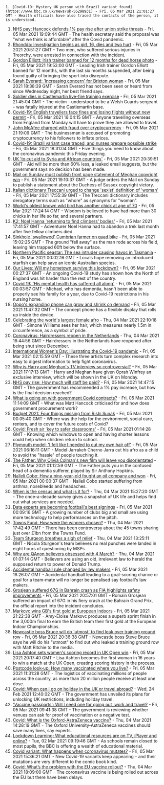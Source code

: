 
    1. [Covid-19: Mystery UK person with Brazil variant found](https://www.bbc.co.uk/news/uk-56298931) - Fri, 05 Mar 2021 21:01:27 GMT - Health officials have also traced the contacts of the person, it is understood.
1. [NHS pay: Hancock defends 1% pay rise after union strike threats](https://www.bbc.co.uk/news/uk-politics-56299663) - Fri, 05 Mar 2021 19:09:44 GMT - The health secretary said the proposal was "what we think is affordable" after the Covid pandemic.
1. [Rhondda: Investigation begins as girl, 16, dies and two hurt](https://www.bbc.co.uk/news/uk-wales-56293384) - Fri, 05 Mar 2021 20:51:27 GMT - Two men, who suffered serious injuries in Treorchy, were arrested in connection with the incident.
1. [Gordon Elliott: Irish trainer banned for 12 months for dead horse photo](https://www.bbc.co.uk/sport/horse-racing/56290362) - Fri, 05 Mar 2021 19:53:00 GMT - Leading Irish trainer Gordon Elliott banned for 12 months, with the last six months suspended, after being found guilty of bringing the sport into disrepute.
1. [Sarah Everard: 'Increasing concern' for Brixton woman](https://www.bbc.co.uk/news/uk-england-london-56281473) - Fri, 05 Mar 2021 18:38:39 GMT - Sarah Everard has not been seen or heard from since Wednesday night, her best friend says.
1. [Soldier dies in Castlemartin live-fire training exercise](https://www.bbc.co.uk/news/uk-wales-56301918) - Fri, 05 Mar 2021 21:45:04 GMT - The victim - understood to be a Welsh Guards sergeant - was fatally injured at the Castlemartin base.
1. [Covid-19: English travellers face fines and losing flights without new permit](https://www.bbc.co.uk/news/business-56295486) - Fri, 05 Mar 2021 16:04:15 GMT - Anyone travelling overseas from England from Monday will have to prove they are allowed to travel.
1. [John McAfee charged with fraud over cryptocurrency](https://www.bbc.co.uk/news/technology-56300593) - Fri, 05 Mar 2021 21:19:09 GMT - The businessman is accused of promoting cryptocurrency to his followers to inflate prices.
1. [Covid-19: Brazil variant case traced, and nurses prepare possible strike](https://www.bbc.co.uk/news/uk-56292436) - Fri, 05 Mar 2021 18:31:04 GMT - Five things you need to know about the coronavirus pandemic this Friday evening.
1. [UK 'to cut aid to Syria and African countries'](https://www.bbc.co.uk/news/uk-56301743) - Fri, 05 Mar 2021 20:39:51 GMT - Aid will be more than 60% less, a leaked email suggests, but the government says no decision has been made.
1. [Mail on Sunday must publish front page statement of Meghan copyright win](https://www.bbc.co.uk/news/uk-56296835) - Fri, 05 Mar 2021 19:10:37 GMT - A judge orders the Mail on Sunday to publish a statement about the Duchess of Sussex copyright victory.
1. [Italian dictionary Treccani urged to change 'sexist' definition of 'woman'](https://www.bbc.co.uk/news/world-europe-56293637) - Fri, 05 Mar 2021 17:55:39 GMT - The Treccani dictionary includes derogatory terms such as "whore" as synonyms for "woman".
1. [World's oldest known wild bird has another chick at age of 70](https://www.bbc.co.uk/news/world-us-canada-56281983) - Fri, 05 Mar 2021 17:24:14 GMT - Wisdom is believed to have had more than 30 chicks in her life so far, and several partners.
1. [K2: Noel Hanna 'returning to find climbers' bodies'](https://www.bbc.co.uk/news/uk-northern-ireland-56296329) - Fri, 05 Mar 2021 17:41:57 GMT - Adventurer Noel Hanna had to abandon a trek last month after five fellow climbers died.
1. [Sinkhole 'swallowed' Cumbrian farmer on quad bike](https://www.bbc.co.uk/news/uk-england-cumbria-56290236) - Fri, 05 Mar 2021 15:02:25 GMT - The ground "fell away" as the man rode across his field, leaving him trapped 60ft below the surface.
1. [Northern Pacific seastar: The sea intruder causing havoc in Tasmania](https://www.bbc.co.uk/news/world-australia-56276521) - Fri, 05 Mar 2021 00:02:16 GMT - Locals hope removing an introduced starfish can help save an iconic Australian species.
1. [Our Lives: Will my hometown survive this lockdown?](https://www.bbc.co.uk/news/uk-56132394) - Fri, 05 Mar 2021 00:27:37 GMT - An ongoing Covid-19 study has shown how the North of England was hit harder than the rest of the country.
1. [Covid 19: 'His mental health has suffered all along'](https://www.bbc.co.uk/news/uk-56255825) - Fri, 05 Mar 2021 00:03:57 GMT - Michael, who has dementia, hasn't been able to properly see his family for a year, due to Covid-19 restrictions in his nursing home.
1. [Oppo's expanding phone can grow and shrink on demand](https://www.bbc.co.uk/news/technology-56294489) - Fri, 05 Mar 2021 11:47:32 GMT - The concept phone has a flexible display that rolls up inside the device.
1. [Celebrating the world's largest female afro](https://www.bbc.co.uk/news/world-us-canada-56246510) - Thu, 04 Mar 2021 22:10:18 GMT - Simone Williams sees her hair, which measures nearly 1.5m in circumference, as a symbol of pride.
1. [Coronavirus: Hairdressers reopen in the Netherlands](https://www.bbc.co.uk/news/world-europe-56287658) - Thu, 04 Mar 2021 19:44:56 GMT - Hairdressers in the Netherlands have reopened after being shut since December.
1. [International Women's Day: Illustrating the Covid-19 pandemic](https://www.bbc.co.uk/news/in-pictures-56152069) - Fri, 05 Mar 2021 02:15:59 GMT - These three artists turn complex research into easy to digest information to help fight coronavirus.
1. [Why is Harry and Meghan's TV interview so controversial?](https://www.bbc.co.uk/news/explainers-56281444) - Fri, 05 Mar 2021 17:17:13 GMT - Harry and Meghan have given Oprah Winfrey an exclusive interview, which will be shown in the UK on Monday.
1. [NHS pay rise: How much will staff be paid?](https://www.bbc.co.uk/news/56294009) - Fri, 05 Mar 2021 14:47:15 GMT - The government has recommended a 1% pay increase, but how is the final decision reached?
1. [What is going on with government Covid contracts?](https://www.bbc.co.uk/news/56174954) - Fri, 05 Mar 2021 11:14:09 GMT - What was Matt Hancock criticised for and how does government procurement work?
1. [Budget 2021: Four things missing from Rishi Sunak](https://www.bbc.co.uk/news/business-56269367) - Fri, 05 Mar 2021 00:05:40 GMT - Where was the help for the environment, social care, renters, and to cover the future costs of Covid?
1. [Covid: Fresh air 'key to safer classrooms'](https://www.bbc.co.uk/news/health-56268188) - Fri, 05 Mar 2021 01:14:28 GMT - Knowing which windows to open and having shorter lessons could help when children return to school.
1. [Plymouth model: 'I felt like I needed to cut my own hair off'](https://www.bbc.co.uk/news/uk-england-devon-56162282) - Fri, 05 Mar 2021 06:16:11 GMT - Model Jarrakeh Cherno Jarra cut his afro as a child to avoid the "hassle" of people touching it.
1. [The Father: Why Olivia Colman's new film will leave you disorientated](https://www.bbc.co.uk/news/entertainment-arts-56187707) - Fri, 05 Mar 2021 01:12:59 GMT - The Father puts you in the confused head of a dementia sufferer, played by Sir Anthony Hopkins.
1. [Nalleli Cobo: How a nine-year-old fought an oil company and won](https://www.bbc.co.uk/news/world-us-canada-56093636) - Fri, 05 Mar 2021 00:00:37 GMT - Nalleli Cobo started suffering from asthma, nosebleeds and headaches.
1. [When is the census and what is it for?](https://www.bbc.co.uk/news/explainers-55935409) - Thu, 04 Mar 2021 15:27:20 GMT - The once-a-decade survey gives a snapshot of UK life and helps find out what services are needed.
1. [Data experts are becoming football's best signings](https://www.bbc.co.uk/news/business-56164159) - Fri, 05 Mar 2021 00:09:16 GMT - A growing number of clubs big and small are using more technology to help performances on the pitch.
1. [Towns Fund: How were the winners chosen?](https://www.bbc.co.uk/news/56283199) - Thu, 04 Mar 2021 17:42:49 GMT - There has been controversy about the 45 towns sharing just over £1bn from the Towns Fund.
1. [Team Sturgeon breathes a sigh of relief](https://www.bbc.co.uk/news/uk-scotland-scotland-politics-56281854) - Thu, 04 Mar 2021 13:25:11 GMT - Nicola Sturgeon's team believes no real punches were landed in eight hours of questioning by MSPs.
1. [Why are QAnon believers obsessed with 4 March?](https://www.bbc.co.uk/news/blogs-trending-56260345) - Thu, 04 Mar 2021 01:07:14 GMT - Believers are using an old, irrelevant law to herald the supposed return to power of Donald Trump.
1. [Accidental handball rule changed by law makers](https://www.bbc.co.uk/sport/football/56291850) - Fri, 05 Mar 2021 19:26:07 GMT - Accidental handball leading to a goal-scoring chance or goal for a team-mate will no longer be penalised say football's law makers.
1. [Grosjean suffered 67G in Bahrain crash as FIA highlights safety improvements](https://www.bbc.co.uk/sport/formula1/56296858) - Fri, 05 Mar 2021 20:57:01 GMT - Romain Grosjean suffered an impact of 67G in his fiery crash at the Bahrain Grand Prix, the official report into the incident concludes.
1. [Markovc wins GB's first gold at European Indoors](https://www.bbc.co.uk/sport/athletics/56296430) - Fri, 05 Mar 2021 21:22:38 GMT - Amy-Eloise Markovc produces a superb sprint finish in the 3,000m final to earn the British team their first gold at the European Indoor Championships.
1. [Newcastle boss Bruce will do 'utmost' to find leak over training ground row](https://www.bbc.co.uk/sport/football/56293399) - Fri, 05 Mar 2021 20:36:38 GMT - Newcastle boss Steve Bruce says he will do his "utmost" to find out who leaked a training ground row with Matt Ritchie to the media.
1. [Lisa Ashton sets women's scoring record in UK Open win](https://www.bbc.co.uk/sport/darts/56298547) - Fri, 05 Mar 2021 20:17:40 GMT - Lisa Ashton becomes the first woman in 16 years to win a match at the UK Open, creating scoring history in the process.
1. [Postcode look-up: How many vaccinated where you live?](https://www.bbc.co.uk/news/health-55274833) - Fri, 05 Mar 2021 11:31:28 GMT - The logistics of vaccinating millions of people across the country, as more than 20 million people receive at least one dose.
1. [Covid: When can I go on holiday in the UK or travel abroad?](https://www.bbc.co.uk/news/explainers-52646738) - Wed, 24 Feb 2021 12:40:02 GMT - The government has unveiled its plans for unlocking UK restrictions, including holiday travel.
1. ['Vaccine passports': Will I need one for going out, work and travel?](https://www.bbc.co.uk/news/explainers-55718553) - Fri, 05 Mar 2021 09:41:38 GMT - The government is reviewing whether venues can ask for proof of vaccination or a negative test.
1. [Covid: What is the Oxford-AstraZeneca vaccine?](https://www.bbc.co.uk/news/health-55302595) - Thu, 04 Mar 2021 14:28:19 GMT - The Oxford University-AstraZeneca vaccines should save many lives, say experts.
1. [Lockdown Learning: What educational resources are on TV, iPlayer and online?](https://www.bbc.co.uk/news/education-55591821) - Tue, 02 Mar 2021 09:19:46 GMT - As schools remain closed to most pupils, the BBC is offering a wealth of educational material.
1. [Covid variant: What happens when coronavirus mutates?](https://www.bbc.co.uk/news/health-56286744) - Fri, 05 Mar 2021 15:36:21 GMT - New Covid-19 variants keep appearing – and their mutations are very different to the comic book kind.
1. [Covid: What’s the problem with the EU vaccine rollout?](https://www.bbc.co.uk/news/explainers-56286235) - Thu, 04 Mar 2021 18:09:00 GMT - The coronavirus vaccine is being rolled out across the EU but there have been delays.


